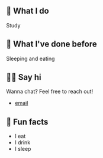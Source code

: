 ---
---

## 🤷 What I do

Study

## 🦕 What I've done before

Sleeping and eating

## 👋🏻 Say hi

Wanna chat? Feel free to reach out!

- [email](wel019@ucsd.edu)

## 📠 Fun facts

- I eat
- I drink
- I sleep
